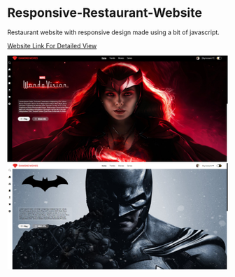 # Responsive-Restaurant-Website

Restaurant website with responsive design made using a bit of javascript.

[Website Link For Detailed View](https://stately-mousse-0f1c93.netlify.app/)

![Website Preview Black Theme](https://github.com/WuSeLeWu/Movie-Website/blob/main/Movie-Website/img/black.png)
![Website Preview White Theme](https://github.com/WuSeLeWu/Movie-Website/blob/main/Movie-Website/img/white.png)

